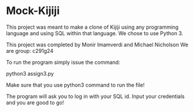 Mock-Kijiji
========================
This project was meant to make a clone of Kijiji using any programming language and using SQL within that language. We chose to use Python 3.

This project was completed by Monir Imamverdi and Michael Nicholson
We are group: c291g24

To run the program simply issue the command:

python3 assign3.py

Make sure that you use python3 command to run the file!

The program will ask you to log in with your SQL id. Input your credentials and you are good to go!
